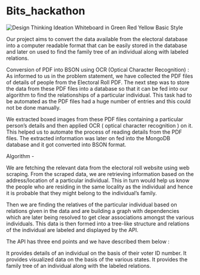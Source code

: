 # Bits_hackathon
![Design Thinking Ideation Whiteboard in Green Red Yellow Basic Style](https://user-images.githubusercontent.com/77573875/209804680-d121ed90-3412-48ed-aba6-2d9e8e3baf7a.png)

Our project aims to convert the data available from the electoral database into a computer readable format that can be easily stored in the database and later on used to find the family tree of an individual along with labeled relations.

Conversion of PDF into BSON using OCR (Optical Character Recognition) :
As informed to us in the problem statement, we have collected the PDF files of details of people from the Electoral Roll PDF. The next step was to store the data from these PDF files into a database so that it can be fed into our algorithm to find the relationships of a particular individual. This task had to be automated as the PDF files had a huge number of entries and this could not be done manually.

We extracted boxed images from these PDF files containing a particular person’s details and then applied OCR ( optical character recognition ) on it. This helped us to automate the process of reading details from the PDF files. 
The extracted information was later on fed into the MongoDB database and it got converted into BSON format.

Algorithm - 

We are fetching the relevant data from the electoral roll website using web scraping.
From the scraped data, we are retrieving information based on the address/location of a particular individual. This in turn would help us know the people who are residing in the same locality as the individual and hence it is probable that they might belong to the individual’s family.

Then we are finding the relatives of the particular individual based on relations given in the data and are building a graph with dependencies which are later being resolved to get clear associations amongst the various individuals. This data is then formed into a tree-like structure and relations of the individual are labeled and displayed by the API.

The API has three end points and we have described them below :

It provides details of an individual on the basis of their voter ID number.
It provides visualized data on the basis of the various states.
It provides the family tree of an individual along with the labeled relations.
